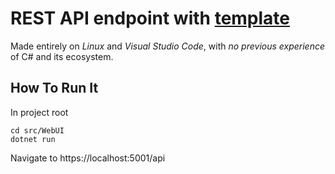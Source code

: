 # REST API endpoint with [template](https://github.com/jasontaylordev/CleanArchitecture)

Made entirely on *Linux* and *Visual Studio Code*, with
*no previous experience* of C# and its ecosystem.

## How To Run It

In project root
```
cd src/WebUI
dotnet run
```

Navigate to https://localhost:5001/api
